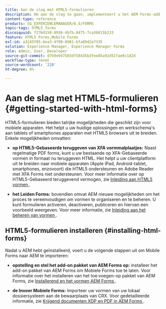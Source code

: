```yaml
---
title: Aan de slag met HTML5-formulieren
description: Om aan de slag te gaan, implementeert u het AEM Forms-add-onpakket en importeert u bestaande HTML5-formulieren naar AEM.
content-type: reference
products: SG_EXPERIENCEMANAGER/6.5/FORMS
topic-tags: hTML5_forms
discoiquuid: f276d150-8936-4bfb-8475-7ca36815b233
feature: HTML5 Forms,Mobile Forms
exl-id: a3245f05-6ea3-4f90-8981-bfa89d2e7335
solution: Experience Manager, Experience Manager Forms
role: Admin, User, Developer
source-git-commit: d7b9e947503df58435b3fee85a92d51fae8c1d2d
workflow-type: tm+mt
source-wordcount: '228'
ht-degree: 0%

---
```


# Aan de slag met HTML5-formulieren {#getting-started-with-html-forms}

HTML5-formulieren bieden talrijke mogelijkheden die geschikt zijn voor mobiele apparaten. Het helpt u uw huidige oplossingen en werkschema&#39;s aan tablets of smartphones apparaten met HTML5 browsers uit te breiden. Enkele mogelijkheden omvatten:

* **op HTML5-Gebaseerde teruggeven van XFA vormmalplaatjes:** Naast regelmatige PDF forms, kunt u uw bestaande op XFA-Gebaseerde vormen in formaat nu teruggeven HTML. Het helpt u uw clientplatform uit te breiden naar mobiele apparaten (Apple iPad, Android-tablet, smartphones, enzovoort) die HTML5 ondersteunen en Adobe Reader met XFA Forms niet ondersteunen. Voor meer informatie over op HTML5-Gebaseerd teruggevend vermogen, zie [ Inleiding aan HTML5 vormen ](/help/forms/using/introduction.md).

* **het Leiden Forms:** bovendien omvat AEM nieuwe mogelijkheden om het proces te vereenvoudigen om vormen te organiseren en te beheren. U kunt formulieren activeren, deactiveren, publiceren en hiervan een voorbeeld weergeven. Voor meer informatie, zie [ Inleiding aan het beheren van vormen ](/help/forms/using/introduction-managing-forms.md).

## HTML5-formulieren installeren {#installing-html-forms}

Nadat u AEM hebt geïnstalleerd, voert u de volgende stappen uit om Mobile Forms naar AEM te importeren:

* **opstelling en stel het add-on pakket van AEM Forms op:** installeer het add-on pakket van AEM Forms om Mobiele Forms toe te laten. Voor informatie over het installeren van het toe:voegen-op pakket van AEM Forms, zie [ Installerend en het vormen AEM Forms ](/help/forms/using/installing-configuring-aem-forms-osgi.md).

* **de Invoer Mobiele Forms:** Importeer uw vormen van uw lokaal dossiersysteem aan de bewaarplaats van CRX. Voor gedetailleerde informatie, zie [ Krijgend documenten XDP en PDF in AEM Forms ](/help/forms/using/get-xdp-pdf-documents-aem.md).
